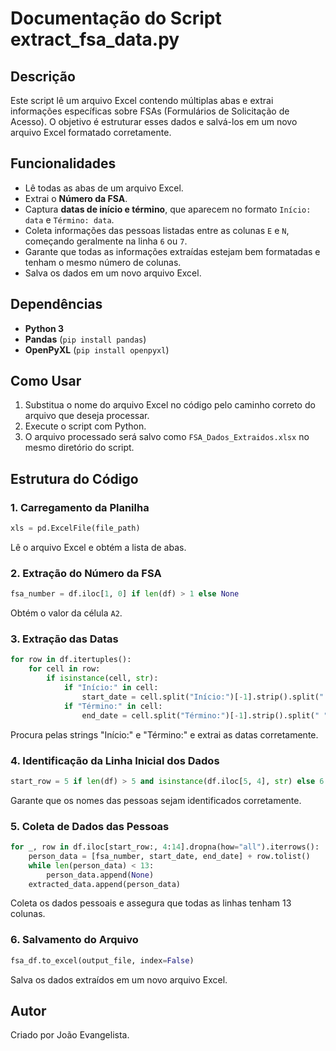 # Documentação do Script extract\_fsa\_data.py

## Descrição

Este script lê um arquivo Excel contendo múltiplas abas e extrai informações específicas sobre FSAs (Formulários de Solicitação de Acesso). O objetivo é estruturar esses dados e salvá-los em um novo arquivo Excel formatado corretamente.

## Funcionalidades

- Lê todas as abas de um arquivo Excel.
- Extrai o **Número da FSA**.
- Captura **datas de início e término**, que aparecem no formato `Início: data` e `Término: data`.
- Coleta informações das pessoas listadas entre as colunas `E` e `N`, começando geralmente na linha `6` ou `7`.
- Garante que todas as informações extraídas estejam bem formatadas e tenham o mesmo número de colunas.
- Salva os dados em um novo arquivo Excel.

## Dependências

- **Python 3**
- **Pandas** (`pip install pandas`)
- **OpenPyXL** (`pip install openpyxl`)

## Como Usar

1. Substitua o nome do arquivo Excel no código pelo caminho correto do arquivo que deseja processar.
2. Execute o script com Python.
3. O arquivo processado será salvo como `FSA_Dados_Extraidos.xlsx` no mesmo diretório do script.

## Estrutura do Código

### 1. Carregamento da Planilha

```python
xls = pd.ExcelFile(file_path)
```

Lê o arquivo Excel e obtém a lista de abas.

### 2. Extração do Número da FSA

```python
fsa_number = df.iloc[1, 0] if len(df) > 1 else None
```

Obtém o valor da célula `A2`.

### 3. Extração das Datas

```python
for row in df.itertuples():
    for cell in row:
        if isinstance(cell, str):
            if "Início:" in cell:
                start_date = cell.split("Início:")[-1].strip().split(" ")[0]
            if "Término:" in cell:
                end_date = cell.split("Término:")[-1].strip().split(" ")[0]
```

Procura pelas strings "Início:" e "Término:" e extrai as datas corretamente.

### 4. Identificação da Linha Inicial dos Dados

```python
start_row = 5 if len(df) > 5 and isinstance(df.iloc[5, 4], str) else 6
```

Garante que os nomes das pessoas sejam identificados corretamente.

### 5. Coleta de Dados das Pessoas

```python
for _, row in df.iloc[start_row:, 4:14].dropna(how="all").iterrows():
    person_data = [fsa_number, start_date, end_date] + row.tolist()
    while len(person_data) < 13:
        person_data.append(None)
    extracted_data.append(person_data)
```

Coleta os dados pessoais e assegura que todas as linhas tenham 13 colunas.

### 6. Salvamento do Arquivo

```python
fsa_df.to_excel(output_file, index=False)
```

Salva os dados extraídos em um novo arquivo Excel.

## Autor

Criado por João Evangelista.

